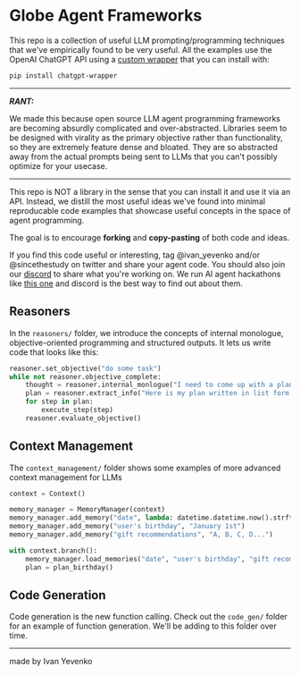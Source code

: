 # Globe Agent Frameworks

This repo is a collection of useful LLM prompting/programming techniques that we've empirically found to be very useful.
All the examples use the OpenAI ChatGPT API using a [custom wrapper](https://github.com/Globe-Knowledge-Solutions/chatgpt-wrapper) that you can install with:

```bash
pip install chatgpt-wrapper
```

---
***RANT:***

We made this because open source LLM agent programming frameworks are becoming absurdly complicated and over-abstracted.
Libraries seem to be designed with virality as the primary objective rather than functionality, so they are extremely feature dense and bloated.
They are so abstracted away from the actual prompts being sent to LLMs that you can't possibly optimize for your usecase.

---

This repo is NOT a library in the sense that you can install it and use it via an API. Instead, we distill the most useful ideas we've found into minimal reproducable code examples that showcase useful concepts in the space of agent programming.

The goal is to encourage **forking** and **copy-pasting** of both code and ideas.

If you find this code useful or interesting, tag @ivan_yevenko and/or @sincethestudy on twitter and share your agent code. You should also join our [discord](https://discord.gg/79WH83sS3M) to share what you're working on. We run AI agent hackathons like [this one](https://colab.research.google.com/drive/1qxemv5_hCLxNu5NJUG4NuwE5_2Kh365Z?usp=sharing&authuser=1#scrollTo=wpiW9JIhoXpL) and discord is the best way to find out about them.

## Reasoners
In the `reasoners/` folder, we introduce the concepts of internal monologue, objective-oriented programming and structured outputs. It lets us write code that looks like this:

```python
reasoner.set_objective("do some task")
while not reasoner.objective_complete:
    thought = reasoner.internal_monlogue("I need to come up with a plan")
    plan = reasoner.extract_info("Here is my plan written in list form:\n{plan}", List[str])
    for step in plan:
        execute_step(step)
    reasoner.evaluate_objective()
```

## Context Management
The `context_management/` folder shows some examples of more advanced context management for LLMs

```python
context = Context()

memory_manager = MemoryManager(context)
memory_manager.add_memory("date", lambda: datetime.datetime.now().strftime("%B %d, %Y"))
memory_manager.add_memory("user's birthday", "January 1st")
memory_manager.add_memory("gift recommendations", "A, B, C, D...")

with context.branch():
    memory_manager.load_memories("date", "user's birthday", "gift recommendations")
    plan = plan_birthday()
```

## Code Generation
Code generation is the new function calling. Check out the `code_gen/` folder for an example of function generation. We'll be adding to this folder over time.

---
made by Ivan Yevenko
